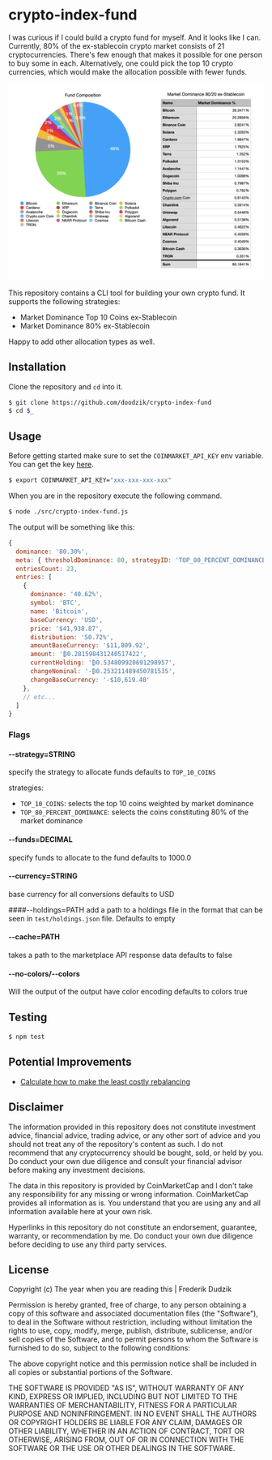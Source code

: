 # crypto-index-fund

I was curious if I could build a crypto fund for myself. And it looks like I can. Currently, 80% of the ex-stablecoin crypto market consists of 21 cryptocurrencies. There's few enough that makes it possible for one person to buy some in each. Alternatively, one could pick the top 10 crypto currencies, which would make the allocation possible with fewer funds.

![example allocation](./data/80ex-stable-example.png)

This repository contains a CLI tool for building your own crypto fund.  It supports the following strategies: 
- Market Dominance Top 10 Coins ex-Stablecoin
- Market Dominance 80% ex-Stablecoin

Happy to add other allocation types as well.

## Installation

Clone the repository and `cd` into it.

```bash
$ git clone https://github.com/doodzik/crypto-index-fund
$ cd $_
```

## Usage

Before getting started make sure to set the `COINMARKET_API_KEY` env variable. You can get the key [here](https://coinmarketcap.com/api/).

```bash
$ export COINMARKET_API_KEY="xxx-xxx-xxx-xxx"
```

When you are in the repository execute the following command.

```bash
$ node ./src/crypto-index-fund.js
```

The output will be something like this:

```javascript
{
  dominance: '80.30%',
  meta: { thresholdDominance: 80, strategyID: 'TOP_80_PERCENT_DOMINANCE' },
  entriesCount: 23,
  entries: [
    {
      dominance: '40.62%',
      symbol: 'BTC',
      name: 'Bitcoin',
      baseCurrency: 'USD',
      price: '$41,938.87',
      distribution: '50.72%',
      amountBaseCurrency: '$11,809.92',
      amount: '₿0.281598431240517422',
      currentHolding: '₿0.534809920691298957',
      changeNominal: '-₿0.253211489450781535',
      changeBaseCurrency: '-$10,619.40'
    },
    // etc...
  ]
}
```

### Flags

#### --strategy=STRING 
specify the strategy to allocate funds
defaults to `TOP_10_COINS`

strategies:
- `TOP_10_COINS`: selects the top 10 coins weighted by market dominance
- `TOP_80_PERCENT_DOMINANCE`: selects the coins constituting 80% of the market dominance

#### --funds=DECIMAL 
specify funds to allocate to the fund
defaults to 1000.0

#### --currency=STRING 
base currency for all conversions 
defaults to USD 

####--holdings=PATH
add a path to a holdings file in the format that can be seen in `test/holdings.json` file. 
Defaults to empty 

#### --cache=PATH 
takes a path to the marketplace API response data
defaults to false

#### --no-colors/--colors 
Will the output of the output have color encoding
defaults to colors true

## Testing

```bash
$ npm test
```

## Potential Improvements

- [Calculate how to make the least costly rebalancing](https://en.wikipedia.org/wiki/Change-making_problem)


## Disclaimer

The information provided in this repository does not constitute investment advice, financial advice, trading advice, or any other sort of advice and you should not treat any of the repository's content as such. I do not recommend that any cryptocurrency should be bought, sold, or held by you. Do conduct your own due diligence and consult your financial advisor before making any investment decisions.

The data in this repository is provided by CoinMarketCap and I don't take any responsibility for any missing or wrong information. CoinMarketCap provides all information as is. You understand that you are using any and all information available here at your own risk.

Hyperlinks in this repository do not constitute an endorsement, guarantee, warranty, or recommendation by me. Do conduct your own due diligence before deciding to use any third party services.

## License

Copyright (c) The year when you are reading this | Frederik Dudzik

Permission is hereby granted, free of charge, to any person obtaining a copy
of this software and associated documentation files (the "Software"), to deal
in the Software without restriction, including without limitation the rights
to use, copy, modify, merge, publish, distribute, sublicense, and/or sell
copies of the Software, and to permit persons to whom the Software is
furnished to do so, subject to the following conditions:

The above copyright notice and this permission notice shall be included in all
copies or substantial portions of the Software.

THE SOFTWARE IS PROVIDED "AS IS", WITHOUT WARRANTY OF ANY KIND, EXPRESS OR
IMPLIED, INCLUDING BUT NOT LIMITED TO THE WARRANTIES OF MERCHANTABILITY,
FITNESS FOR A PARTICULAR PURPOSE AND NONINFRINGEMENT. IN NO EVENT SHALL THE
AUTHORS OR COPYRIGHT HOLDERS BE LIABLE FOR ANY CLAIM, DAMAGES OR OTHER
LIABILITY, WHETHER IN AN ACTION OF CONTRACT, TORT OR OTHERWISE, ARISING FROM,
OUT OF OR IN CONNECTION WITH THE SOFTWARE OR THE USE OR OTHER DEALINGS IN THE
SOFTWARE.
